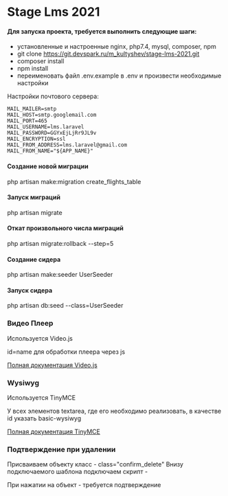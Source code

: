 # Stage Lms 2021

#### Для запуска проекта, требуется выполнить следующие шаги:
- установленные и настроенные nginx, php7.4, mysql, composer, npm
- git clone https://git.devspark.ru/m_kultyshev/stage-lms-2021.git
- composer install
- npm install
- переименовать файл .env.example в .env и произвести необходимые настройки

Настройки почтового сервера:
```
MAIL_MAILER=smtp
MAIL_HOST=smtp.googlemail.com
MAIL_PORT=465
MAIL_USERNAME=lms.laravel
MAIL_PASSWORD=GGYxEjLjRr9JL9v
MAIL_ENCRYPTION=ssl
MAIL_FROM_ADDRESS=lms.laravel@gmail.com
MAIL_FROM_NAME="${APP_NAME}"
```

#### Создание новой миграции
php artisan make:migration create_flights_table
#### Запуск миграций
php artisan migrate
#### Откат произвольного числа миграций
php artisan migrate:rollback --step=5
#### Создание сидера
php artisan make:seeder UserSeeder
#### Запуск сидера
php artisan db:seed --class=UserSeeder
### Видео Плеер
Используется Video.js

id=name для обработки плеера через js

[Полная документация Video.js](https://docs.videojs.com)

### Wysiwyg
Используется TinyMCE

У всех элементов textarea, где его необходимо реализовать, в качестве id указать basic-wysiwyg

[Полная документация TinyMCE](https://git.devspark.ru/m_kultyshev/stage-lms-2021/-/blob/5_videoPlayer/wydiwyg.md)

### Подтверждение при удалении
Присваиваем объекту класс - class="confirm_delete"
Внизу подключаемого шаблона подключаем скрипт - 
<script src="/assets/js/delete-confirm.js"></script>
При нажатии на объект - требуется подтверждение

